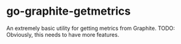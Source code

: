 # go-graphite-getmetrics

An extremely basic utility for getting metrics from Graphite.
TODO: Obviously, this needs to have more features.
